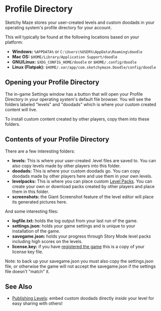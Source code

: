 # Profile Directory

Sketchy Maze stores your user-created levels and custom doodads in your operating system's profile directory for your account.

This will typically be found at the following locations based on your platform:

*   **Windows:** `%APPDATA%` or `C:\Users\%USER%\AppData\Roaming\doodle`
*   **Mac OS:** `$HOME/Library/Application Support/doodle`
*   **GNU/Linux:** `$XDG_CONFIG_HOME/doodle` or `$HOME/.config/doodle`
*   **Linux (Flatpak):** `$HOME/.var/app/com.sketchymaze.Doodle/config/doodle`

## Opening your Profile Directory

The in-game Settings window has a button that will open your Profile Directory in your operating system's default file browser. You will see the folders labeled "levels" and "doodads" which is where your custom created content will live.

To install custom content created by other players, copy them into these folders.

## Contents of your Profile Directory

There are a few interesting folders:

*   **levels:** This is where your user-created .level files are saved to. You can also copy levels made by other players into this folder.
*   **doodads:** This is where your custom doodads go. You can copy doodads made by other players here and use them in your own levels.
*   **levelpacks:** This is where you can place custom [Level Packs](custom-levels/levelpacks.md). You can create your own or download packs created by other players and place them in this folder.
*   **screenshots:** the Giant Screenshot feature of the level editor will place its generated pictures here.

And some interesting files:

*   **logfile.txt:** holds the log output from your last run of the game.
*   **settings.json:** holds your game settings and is unique to your installation of the game.
*   **savegame.json:** holds your progress through Story Mode level packs including high scores on the levels.
*   **license.key:** if you have [registered the game](register.md) this is a copy of your license key file.

Note: to back up your savegame.json you must also copy the settings.json file, or otherwise the game will not accept the savegame.json if the settings file doesn't "match" it.

## See Also

*   [Publishing Levels](custom-levels/publishing.md): embed custom doodads directly _inside_ your level for easy sharing with others!
